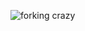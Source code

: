 ![forking crazy](https://3.downloader.disk.yandex.ru/preview/8206f19d03b0a0bc110c2285c00d2ac89e6e6643d1bd7bae625aefad0720c6cf/inf/zolzYT6QWkAPQ3FzUVrQITcupaPyaSW6b1y-xv9ZF_QPmFYBXP1fFquTIMitAj46Gm3kKrkMWBwIg207C_TzSg%3D%3D?uid=96074466&filename=%238%20-%20forking%20crazy.png&disposition=inline&hash=&limit=0&content_type=image%2Fpng&owner_uid=96074466&tknv=v2&size=2648x1448)